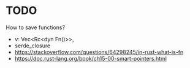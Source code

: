 # TODO

How to save functions?

- v: Vec<Rc<dyn Fn()>>,
- serde_closure
- https://stackoverflow.com/questions/64298245/in-rust-what-is-fn
- https://doc.rust-lang.org/book/ch15-00-smart-pointers.html
